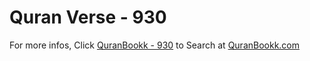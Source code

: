 # Quran Verse - 930 

For more infos, Click [QuranBookk - 930](https://www.quranbookk.com/quran/search?q=930) to Search at [QuranBookk.com](http://quranbookk.com/)